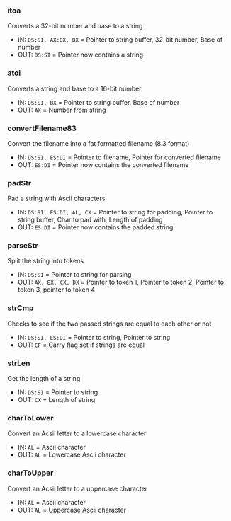 ### itoa
Converts a 32-bit number and base to a string
* IN: `DS:SI, AX:DX, BX` = Pointer to string buffer, 32-bit number, Base of number
* OUT: `DS:SI` = Pointer now contains a string

### atoi
Converts a string and base to a 16-bit number
* IN: `DS:SI, BX` = Pointer to string buffer, Base of number
* OUT: `AX` = Number from string

### convertFilename83
Convert the filename into a fat formatted filename (8.3 format)
* IN: `DS:SI, ES:DI` = Pointer to filename, Pointer for converted filename
* OUT: `ES:DI` = Pointer now contains the converted filename

### padStr 
Pad a string with Ascii characters
* IN: `DS:SI, ES:DI, AL, CX` = Pointer to string for padding, Pointer to string buffer, Char to pad with, Length of padding
* OUT: `ES:DI` = Pointer now contains the padded string

### parseStr
Split the string into tokens
* IN: `DS:SI` = Pointer to string for parsing 
* OUT: `AX, BX, CX, DX` = Pointer to token 1, Pointer to token 2, Pointer to token 3, pointer to token 4

### strCmp
Checks to see if the two passed strings are equal to each other or not
* IN: `DS:SI, ES:DI` = Pointer to string, Pointer to string
* OUT: `CF` = Carry flag set if strings are equal

### strLen
Get the length of a string
* IN: `DS:SI` = Pointer to string
* OUT: `CX` = Length of string

### charToLower
Convert an Acsii letter to a lowercase character
* IN: `AL` = Ascii character
* OUT: `AL` = Lowercase Ascii character

### charToUpper
Convert an Acsii letter to a uppercase character
* IN: `AL` = Ascii character
* OUT: `AL` = Uppercase Ascii character
